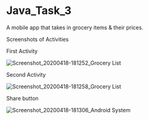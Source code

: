 # Java_Task_3
A mobile app that takes in grocery items &amp; their prices.

Screenshots of Activities

First Activity

![Screenshot_20200418-181252_Grocery List](https://user-images.githubusercontent.com/25656593/79645179-9ce40e80-81a5-11ea-879c-214706ad1b1f.jpg)

Second Activity

![Screenshot_20200418-181258_Grocery List](https://user-images.githubusercontent.com/25656593/79645211-c9982600-81a5-11ea-9aa3-c5d4b68d6dcf.jpg)

Share button

![Screenshot_20200418-181306_Android System](https://user-images.githubusercontent.com/25656593/79645224-dd438c80-81a5-11ea-9b21-aeea5ad38be2.jpg)
